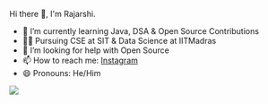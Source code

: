 Hi there 👋, I'm Rajarshi.

- 🌱 I’m currently learning Java, DSA & Open Source Contributions
- 🙇‍♂️ Pursuing CSE at SIT & Data Science at IITMadras
- 🤔 I’m looking for help with Open Source
- 📫 How to reach me: [Instagram](https://www.instagram.com/_roystark_/)
- 😄 Pronouns: He/Him


<img src="https://github-readme-stats.vercel.app/api?username=roy-rajarshi&&show_icons=true&title_color=ffffff&icon_color=bb2acf&text_color=daf7dc&bg_color=121212">
